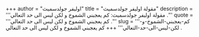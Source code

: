 +++
author = "اوليفر جولدسميث"
title = "مقولة اوليفر جولدسميث"
description = '''مقولة اوليفر جولدسميث: كم يعجبني الشموخ و لكن ليس الى حد التعالي .'''
quote = '''كم يعجبني الشموخ و لكن ليس الى حد التعالي .'''
slug = '''كم-يعجبني-الشموخ-و-لكن-ليس-الى-حد-التعالي'''
+++
كم يعجبني الشموخ و لكن ليس الى حد التعالي .
